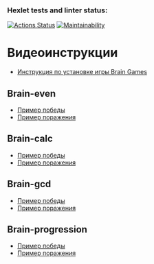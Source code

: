 ### Hexlet tests and linter status:
[![Actions Status](https://github.com/ZamSergey/php-project-45/actions/workflows/hexlet-check.yml/badge.svg)](https://github.com/ZamSergey/php-project-45/actions)
[![Maintainability](https://api.codeclimate.com/v1/badges/a6c7c0d6a36b89fd74b4/maintainability)](https://codeclimate.com/github/ZamSergey/php-project-45/maintainability)

# Видеоинструкции
- [Инструкция по установке игры Brain Games](https://asciinema.org/a/74fFtBZ3AyIuE5UzbcpPsmBkt)

## Brain-even
- [Пример победы](https://asciinema.org/a/bh5xgUGegByCmG99FVeZjKbaf)
- [Пример поражения](https://asciinema.org/a/Rvi9wPfSsNdZv6QohlqwnxjBT)

## Brain-calc
- [Пример победы](https://asciinema.org/a/Wei15os0VsplkgZcdILdIWZiW)
- [Пример поражения](https://asciinema.org/a/X0S9BYMBXkbGTzz5aV6XF0q9j)

## Brain-gcd
- [Пример победы](https://asciinema.org/a/aAAUoliE0hKnNGt1xHygHQhl4)
- [Пример поражения](https://asciinema.org/a/pbLnc4SYt2uoKa2Zt2VB1iKdT)

 ## Brain-progression
- [Пример победы](https://asciinema.org/a/VtwmDAV33mfwrA9YP0GaGMDEq)
- [Пример поражения](https://asciinema.org/a/h2XKIOCWZZb29GYgq03bPBNVY)